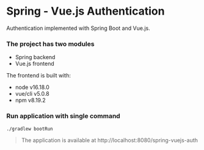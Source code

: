 # Spring - Vue.js Authentication
Authentication implemented with Spring Boot and Vue.js.

### The project has two modules
- Spring backend
- Vue.js frontend

The frontend is built with:
- node v16.18.0
- vue/cli v5.0.8
- npm v8.19.2

### Run application with single command
```shell
./gradlew bootRun
```

> The application is available at http://localhost:8080/spring-vuejs-auth